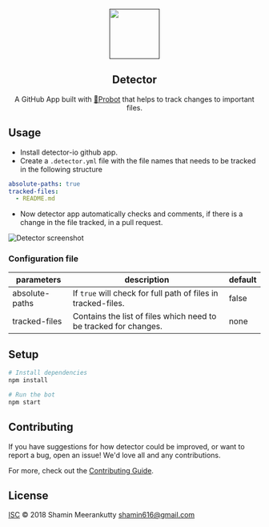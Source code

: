 <p align="center">
  <a href="">
    <img width="100" height="100" alt="" src="https://user-images.githubusercontent.com/8272719/47097001-0cdea500-d24e-11e8-921d-b1288b122a3b.png"></a>
</p>

<h2 align="center">Detector</h2>

<p align="center">A GitHub App built with <a href="https://github.com/probot/probot"">🤖Probot</a> that helps to track changes to important files.</p>

## Usage

- Install detector-io github app.
- Create a `.detector.yml` file with the file names that needs to be tracked in the following structure
```yml
absolute-paths: true
tracked-files:
  - README.md
```
- Now detector app automatically checks and comments, if there is a change in the file tracked, in a pull request.

![Detector screenshot](https://raw.githubusercontent.com/shaminmeerankutty/detector/master/screenshot.png)

### Configuration file

| parameters    | description | default       |
| ------------- |-------------| ------------- |
| absolute-paths|If `true` will check for full path of files in tracked-files.| false         |
| tracked-files |Contains the list of files which need to be tracked for changes. | none          |

## Setup

```sh
# Install dependencies
npm install

# Run the bot
npm start
```

## Contributing

If you have suggestions for how detector could be improved, or want to report a bug, open an issue! We'd love all and any contributions.

For more, check out the [Contributing Guide](CONTRIBUTING.md).

## License

[ISC](LICENSE) © 2018 Shamin Meerankutty <shamin616@gmail.com>

